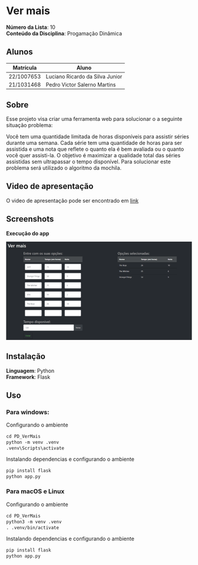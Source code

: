 # Ver mais

**Número da Lista**: 10<br>
**Conteúdo da Disciplina**: Progamação Dinâmica<br>

## Alunos

| Matrícula  | Aluno                           |
| ---------- | ------------------------------- |
| 22/1007653 | Luciano Ricardo da Silva Junior |
| 21/1031468 | Pedro Victor Salerno Martins    |

## Sobre

Esse projeto visa criar uma ferramenta web para solucionar o a seguinte situação problema:

Você tem uma quantidade limitada de horas disponíveis para assistir séries durante uma semana. Cada série tem uma quantidade de horas para ser assistida e uma nota que reflete o quanto ela é bem avaliada ou o quanto você quer assisti-la. O objetivo é maximizar a qualidade total das séries assistidas sem ultrapassar o tempo disponível. Para solucionar este problema será utilizado o algoritmo da mochila.


## Video de apresentação
O video de apresentação pode ser encontrado em [link]()

## Screenshots

**Execução do app**

![img](assets/app.png)


## Instalação

**Linguagem**: Python<br>
**Framework**: Flask<br>


## Uso 
### Para windows:

Configurando o ambiente
~~~
cd PD_VerMais
python -m venv .venv
.venv\Scripts\activate
~~~

Instalando dependencias e configurando o ambiente
~~~
pip install flask
python app.py
~~~

### Para macOS e Linux

Configurando o ambiente
~~~
cd PD_VerMais
python3 -m venv .venv
. .venv/bin/activate
~~~

Instalando dependencias e configurando o ambiente
~~~
pip install flask
python app.py
~~~